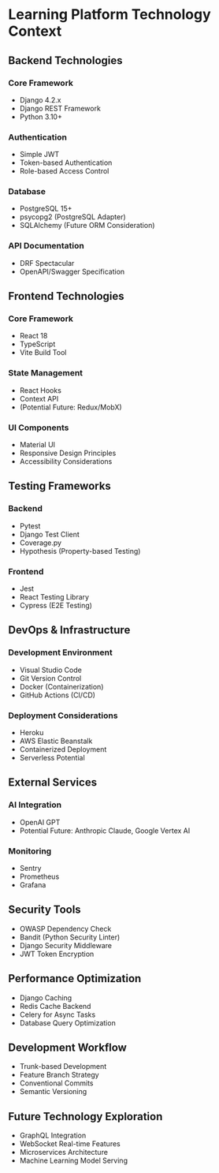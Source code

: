 # Learning Platform Technology Context

## Backend Technologies
### Core Framework
- Django 4.2.x
- Django REST Framework
- Python 3.10+

### Authentication
- Simple JWT
- Token-based Authentication
- Role-based Access Control

### Database
- PostgreSQL 15+
- psycopg2 (PostgreSQL Adapter)
- SQLAlchemy (Future ORM Consideration)

### API Documentation
- DRF Spectacular
- OpenAPI/Swagger Specification

## Frontend Technologies
### Core Framework
- React 18
- TypeScript
- Vite Build Tool

### State Management
- React Hooks
- Context API
- (Potential Future: Redux/MobX)

### UI Components
- Material UI
- Responsive Design Principles
- Accessibility Considerations

## Testing Frameworks
### Backend
- Pytest
- Django Test Client
- Coverage.py
- Hypothesis (Property-based Testing)

### Frontend
- Jest
- React Testing Library
- Cypress (E2E Testing)

## DevOps & Infrastructure
### Development Environment
- Visual Studio Code
- Git Version Control
- Docker (Containerization)
- GitHub Actions (CI/CD)

### Deployment Considerations
- Heroku
- AWS Elastic Beanstalk
- Containerized Deployment
- Serverless Potential

## External Services
### AI Integration
- OpenAI GPT
- Potential Future: Anthropic Claude, Google Vertex AI

### Monitoring
- Sentry
- Prometheus
- Grafana

## Security Tools
- OWASP Dependency Check
- Bandit (Python Security Linter)
- Django Security Middleware
- JWT Token Encryption

## Performance Optimization
- Django Caching
- Redis Cache Backend
- Celery for Async Tasks
- Database Query Optimization

## Development Workflow
- Trunk-based Development
- Feature Branch Strategy
- Conventional Commits
- Semantic Versioning

## Future Technology Exploration
- GraphQL Integration
- WebSocket Real-time Features
- Microservices Architecture
- Machine Learning Model Serving

